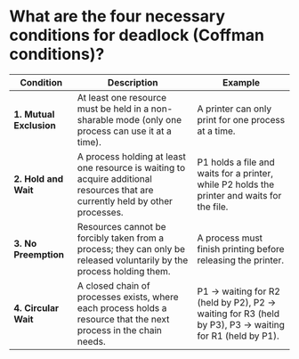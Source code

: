 # What are the four necessary conditions for deadlock (Coffman conditions)?

| Condition            | Description                                                                 | Example                                                                 |
|-----------------------|-----------------------------------------------------------------------------|-------------------------------------------------------------------------|
| **1. Mutual Exclusion** | At least one resource must be held in a non-sharable mode (only one process can use it at a time). | A printer can only print for one process at a time. |
| **2. Hold and Wait**   | A process holding at least one resource is waiting to acquire additional resources that are currently held by other processes. | P1 holds a file and waits for a printer, while P2 holds the printer and waits for the file. |
| **3. No Preemption**   | Resources cannot be forcibly taken from a process; they can only be released voluntarily by the process holding them. | A process must finish printing before releasing the printer. |
| **4. Circular Wait**   | A closed chain of processes exists, where each process holds a resource that the next process in the chain needs. | P1 → waiting for R2 (held by P2), P2 → waiting for R3 (held by P3), P3 → waiting for R1 (held by P1). |
